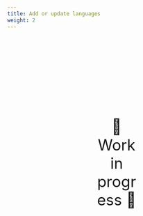 ```yaml
---
title: Add or update languages
weight: 2
---
```

<div style="text-align: center; font-size:2.5em;margin: 200px;">🚧 Work in progress 🚧</div>